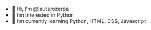 - 👋 Hi, I’m @lautarozerpa
- 👀 I’m interested in Python
- 🌱 I’m currently learning Python, HTML, CSS, Javascript

<!---
lautarozerpa/lautarozerpa is a ✨ special ✨ repository because its `README.md` (this file) appears on your GitHub profile.
You can click the Preview link to take a look at your changes.
--->
